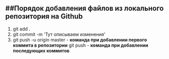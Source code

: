 ##**Порядок добавления файлов из локального репозитория на Github**
---
1. git add .
2. git commit -m 'Тут описываем изменения'
3. git push -u origin master - **команда при добавлении первого коммита в репозитории**
   git push  - **команда при добавлении последующих коммитов**